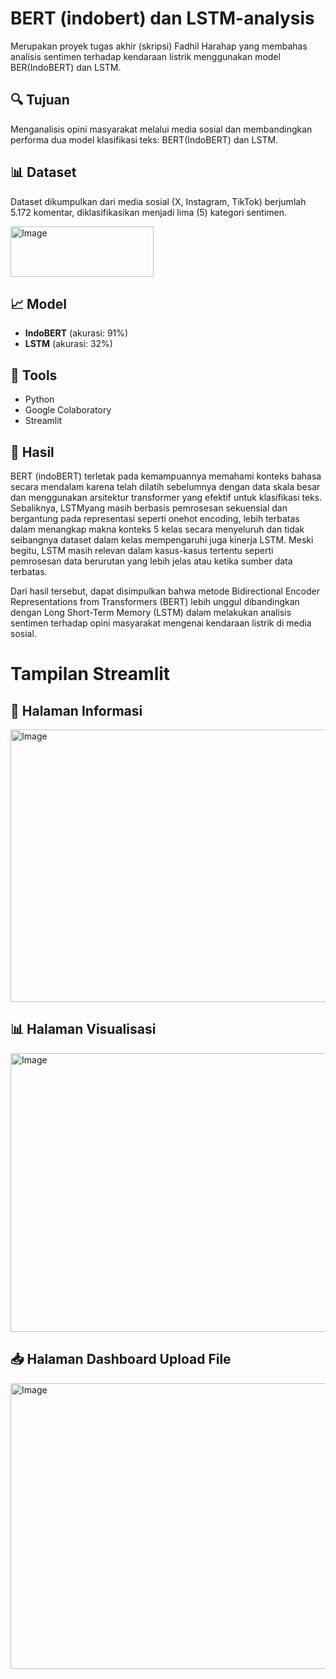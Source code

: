 # BERT (indobert) dan LSTM-analysis

Merupakan proyek tugas akhir (skripsi) Fadhil Harahap yang membahas analisis sentimen terhadap kendaraan listrik menggunakan model BER(IndoBERT) dan LSTM.

## 🔍 Tujuan
Menganalisis opini masyarakat melalui media sosial dan membandingkan performa dua model klasifikasi teks: BERT(IndoBERT) dan LSTM.

## 📊 Dataset
Dataset dikumpulkan dari media sosial (X, Instagram, TikTok) berjumlah 5.172 komentar, diklasifikasikan menjadi lima (5) kategori sentimen.

<img width="229" height="81" alt="Image" src="https://github.com/user-attachments/assets/f6996953-944e-4fa7-8427-feed42ec6067" />

## 📈 Model
- **IndoBERT** (akurasi: 91%)
- **LSTM** (akurasi: 32%)

## 🚀 Tools
- Python
- Google Colaboratory
- Streamlit

## 🧠 Hasil
  BERT (indoBERT) terletak pada kemampuannya memahami konteks bahasa secara mendalam karena telah dilatih sebelumnya dengan data skala besar dan menggunakan arsitektur transformer yang efektif untuk klasifikasi teks. Sebaliknya, LSTMyang masih berbasis pemrosesan sekuensial dan bergantung pada representasi seperti onehot encoding, lebih terbatas dalam menangkap makna konteks 5 kelas secara menyeluruh dan tidak seibangnya dataset dalam kelas mempengaruhi juga kinerja LSTM. Meski begitu, LSTM masih relevan dalam kasus-kasus tertentu seperti pemrosesan data berurutan yang lebih jelas atau ketika sumber data terbatas.

  Dari hasil tersebut, dapat disimpulkan bahwa metode Bidirectional Encoder
Representations from Transformers (BERT) lebih unggul dibandingkan dengan Long
Short-Term Memory (LSTM) dalam melakukan analisis sentimen terhadap opini
masyarakat mengenai kendaraan listrik di media sosial.

# Tampilan Streamlit

## 📌 Halaman Informasi
<img width="960" height="436" alt="Image" src="https://github.com/user-attachments/assets/111573bf-0706-4c8b-b4f1-d2401c8af288" />

## 📊 Halaman Visualisasi
<img width="960" height="446" alt="Image" src="https://github.com/user-attachments/assets/32da731b-0ede-48e2-b3e5-bf59aad5415e" />

## 📥 Halaman Dashboard Upload File
<img width="960" height="457" alt="Image" src="https://github.com/user-attachments/assets/06f45c7a-8c28-4343-b236-261cff14f14c" />
